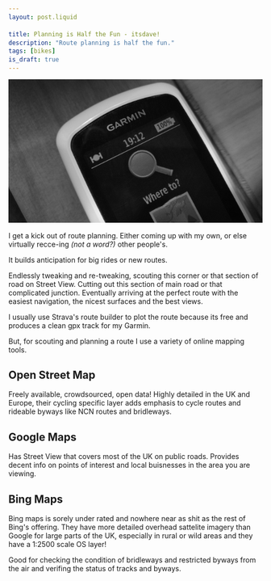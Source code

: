 ```yaml
---
layout: post.liquid

title: Planning is Half the Fun - itsdave!
description: "Route planning is half the fun."
tags: [bikes]
is_draft: true
---
```


![Header Image - A Garmin GPS](/assets/img/2020-01-31-planning-is-half-the-fun.png)

I get a kick out of route planning. 
Either coming up with my own, or else virtually recce-ing *(not a word?)* other people's.

It builds anticipation for big rides or new routes.

Endlessly tweaking and re-tweaking, scouting this corner or that section of road on Street View. Cutting out this section of main road or that complicated junction. Eventually arriving at the perfect route with the easiest navigation, the nicest surfaces and the best views. 

I usually use Strava's route builder to plot the route because its free and produces a clean gpx track for my Garmin.

But, for scouting and planning a route I use a variety of online mapping tools.

## Open Street Map

Freely available, crowdsourced, open data! Highly detailed in the UK and Europe, their cycling specific layer adds emphasis to cycle routes and rideable byways like NCN routes and bridleways.

## Google Maps

Has Street View that covers most of the UK on public roads. Provides decent info on points of interest and local buisnesses in the area you are viewing.

## Bing Maps

Bing maps is sorely under rated and nowhere near as shit as the rest of Bing's offering. They have more detailed overhead sattelite imagery than Google for large parts of the UK, especially in rural or wild areas and they have a 1:2500 scale OS layer!

Good for checking the condition of bridleways and restricted byways from the air and verifing the status of tracks and byways.
